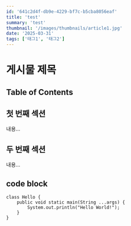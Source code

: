 ```yaml
---
id: '641c2d4f-db9e-4229-bf7c-b5cba8056eaf'
title: 'test'
summary: 'test'
thumbnail: '/images/thumbnails/article1.jpg'
date: '2025-03-31'
tags: ['태그1', '태그2']
---
```


# 게시물 제목

## Table of Contents

<!-- toc -->

## 첫 번째 섹션

내용...

## 두 번째 섹션

내용...

## code block

```
class Hello {
    public void static main(String ...args) {
        System.out.println("Hello World!");
    }
}
```
